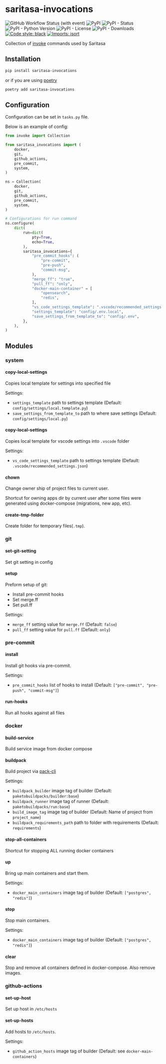 # saritasa-invocations

![GitHub Workflow Status (with event)](https://img.shields.io/github/actions/workflow/status/saritasa-nest/saritasa-python-invocations/checks.yml)
![PyPI](https://img.shields.io/pypi/v/saritasa-invocations)
![PyPI - Status](https://img.shields.io/pypi/status/saritasa-invocations)
![PyPI - Python Version](https://img.shields.io/pypi/pyversions/saritasa-invocations)
![PyPI - License](https://img.shields.io/pypi/l/saritasa-invocations)
![PyPI - Downloads](https://img.shields.io/pypi/dm/saritasa-invocations)
[![Code style: black](https://img.shields.io/badge/code%20style-black-000000.svg)](https://github.com/psf/black)
[![Imports: isort](https://img.shields.io/badge/%20imports-isort-%231674b1?style=flat&labelColor=ef8336)](https://pycqa.github.io/isort/)

Collection of [invoke](https://www.pyinvoke.org/) commands used by Saritasa

## Installation

```bash
pip install saritasa-invocations
```

or if you are using [poetry](https://python-poetry.org/)

```bash
poetry add saritasa-invocations
```

## Configuration

Configuration can be set in `tasks.py` file.

Below is an example of config:

```python
from invoke import Collection

from saritasa_invocations import (
    docker,
    git,
    github_actions,
    pre_commit,
    system,
)

ns = Collection(
    docker,
    git,
    github_actions,
    pre_commit,
    system,
)

# Configurations for run command
ns.configure(
    dict(
        run=dict(
            pty=True,
            echo=True,
        ),
        saritasa_invocations={
            "pre_commit_hooks": (
                "pre-commit",
                "pre-push",
                "commit-msg",
            ),
            "merge_ff": "true",
            "pull_ff": "only",
            "docker-main-container" = [
                "opensearch",
                "redis",
            ],
            "vs_code_settings_template": ".vscode/recommended_settings.json",
            "settings_template": "config/.env.local",
            "save_settings_from_template_to": "config/.env",
        },
    ),
)
```

## Modules

### system

#### copy-local-settings

Copies local template for settings into specified file

Settings:
* `settings_template` path to settings template (Default: `config/settings/local.template.py`)
* `save_settings_from_template_to` path to where save settings (Default: `config/settings/local.py`)

#### copy-local-settings

Copies local template for vscode settings into `.vscode` folder

Settings:
* `vs_code_settings_template` path to settings template (Default: `.vscode/recommended_settings.json`)

#### chown

Change owner ship of project files to current user.

Shortcut for owning apps dir by current user after some files were
generated using docker-compose (migrations, new app, etc).

#### create-tmp-folder

Create folder for temporary files(`.tmp`).

### git

#### set-git-setting

Set git setting in config

#### setup

Preform setup of git:

* Install pre-commit hooks
* Set merge.ff
* Set pull.ff

Settings:
* `merge_ff` setting value for `merge.ff` (Default: `false`)
* `pull_ff` setting value for `pull.ff` (Default: `only`)

### pre-commit

#### install

Install git hooks via pre-commit.

Settings:
* `pre_commit_hooks` list of hooks to install (Default: `["pre-commit", "pre-push", "commit-msg"]`)

#### run-hooks

Run all hooks against all files

### docker

#### build-service

Build service image from docker compose

#### buildpack

Build project via [pack-cli](https://buildpacks.io/docs/tools/pack/)

Settings:
* `buildpack_builder` image tag of builder (Default: `paketobuildpacks/builder:base`)
* `buildpack_runner` image tag of runner (Default: `paketobuildpacks/run:base`)
* `build_image_tag` image tag of builder (Default: Name of project from `project_name`)
* `buildpack_requirements_path` path to folder with requirements (Default: `requirements`)

#### stop-all-containers

Shortcut for stopping ALL running docker containers

#### up

Bring up main containers and start them.

Settings:
* `docker_main_containers` image tag of builder (Default: `["postgres", "redis"]`)

#### stop

Stop main containers.

Settings:
* `docker_main_containers` image tag of builder (Default: `["postgres", "redis"]`)

#### clear

Stop and remove all containers defined in docker-compose. Also remove images.

### github-actions

#### set-up-host

Set up host in `/etc/hosts`

#### set-up-hosts

Add hosts to `/etc/hosts`.

Settings:
* `github_action_hosts` image tag of builder (Default: see `docker-main-containers`)
